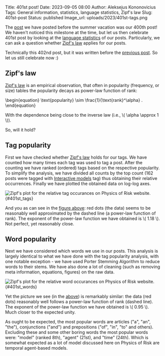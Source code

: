Title: 401st post!
Date: 2023-09-05 08:00
Author: Aleksejus Kononovicius
Tags: General information, statistics, language statistics, Zipf's law
Slug: 401st-post
Status: published
Image_url: uploads/2023/401st-tags.png

The [post]({filename}/articles/2023/waiting-time-paradox.md) we have posted
before the summer vacation was our 400th post! We haven't noticed this
milestone at the time, but let us then celebrate 401st post by looking at
the [language statistics](/tag/language-statistics/) of our posts.
Particularly, we can ask a question whether [Zipf's law](/tag/zipfs-law)
applies for our posts.

Technically this 402nd post, but it was written before the [previous
post]({filename}/articles/2023/summer-2023.md). So let us still celebrate
now :)

## Zipf's law

[Zipf's law](/tag/zipfs-law) is an empirical observation, that often in
popularity (frequency, or size) tables the popularity decays as power-law
function of rank:

\begin{equation}
    \text{popularity} \sim \frac{1}{\text{rank}^\alpha} .
\end{equation}

With the dependence being close to the inverse law (i.e.,
\\\( \alpha \approx 1 \\\)).

So, will it hold?<!--more-->

## Tag popularity

First we have checked whether [Zipf's law](/tag/zipfs-law) holds for our
tags. We have counted how many times each tag was used to tag a post.
After the counting we have ranked (ordered) tags based on the respective
popularity. To simplify the analysis, we have divided all counts by the top
count (162 posts were tagged with [Interactive
models](/tag/interactive-models) tag) thus obtaining their relative
occurrences. Finally we have plotted the obtained data on log-log axes.

![Zipf's plot for the relative tag occurances on Physics of Risk
website.]({static}/uploads/2023/401st-tags.png "Zipf's plot for the relative
tag occurances on Physics of Risk website."){#401st_tags}

And you as can see in the [figure above](#401st_tags): red dots (the data)
seems to be reasonably well approximated by the dashed line (a power-law
function of rank). The exponent of the power-law function we have obtained
is \\\( 1.18 \\\). Not perfect, yet reasonably close.

## Word popularity

Next we have considered which words we use in our posts. This analysis is
largely identical to what we have done with the tag popularity analysis,
with one notable exception - we have used Porter Stemming Algorithm to
reduce words to their stems. We have also done a lot of cleaning (such as
removing meta information, equations, figures) on the raw data.

![Zipf's plot for the relative word occurances on Physics of Risk
website.]({static}/uploads/2023/401st-words.png "Zipf's plot for the relative
word occurances on Physics of Risk website."){#401st_words}

Yet the picture we see (in the [above](#401st_words)) is remarkably similar:
the data (red dots) reasonably well follows a power-law function of rank
(dashed line). The exponent of the power-law function we have obtained is
\\\( 0.95 \\\). Much closer to the expected unity.

As ought to be expected, the most popular words are articles
("a", "an", "the"), conjunctions ("and") and prepositions ("of", "in", "to"
and others). Excluding these and some other boring words the most popular
words were: "model" (ranked 8th), "agent" (21st), and "time" (24th). Which
is somewhat expected as a lot of model discussed here on Physics of Risk are
temporal agent-based models.
